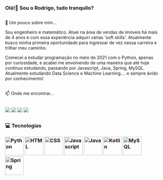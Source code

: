 ### Olá!👋 Sou o Rodrigo, tudo tranquilo?
<h2 dir="auto"></h2>


💬 Um pouco sobre mim...

Sou engenheiro e matemático. Atuei na área de vendas de imóveis há mais de 4 anos e com essa experiência adquiri várias 'soft skills'. Atualmente busco minha primeira oportunidade para ingressar de vez nessa carreira e trilhar meu caminho.

Comecei a estudar programação no meio de 2021 com o Python, apenas por curiosidade, e acabei me envolvendo de uma maneira que até hoje continuo estudando, passando por Javascript, Java, Spring, MySQL. Atualmente estudando Data Science e Machine Learning.... e sempre ávido por conhecimento! 


<h2 dir="auto"></h2>


📫 Onde me encontrar...
<div dir="auto"> 
  <br>
  <a href="mailto:rodsro.dev@gmail.com"><img src="https://img.shields.io/badge/Gmail-D14836?style=for-the-badge&logo=gmail&logoColor=white" style="max-width: 100%;"></a>
  <a href="https://www.linkedin.com/in/rodrigo-oliveira-rods/"><img src="https://img.shields.io/badge/LinkedIn-0077B5?style=for-the-badge&logo=linkedin&logoColor=white" style="max-width: 100%;"></a> 
  <a href="https://instagram.com/rodsro"><img src="https://img.shields.io/badge/Instagram-E4405F?style=for-the-badge&logo=instagram&logoColor=white" style="max-width: 100%;"></a>
  <a href="https://twitter.com/rods_ro"><img src="https://img.shields.io/badge/Twitter-1DA1F2?style=for-the-badge&logo=twitter&logoColor=white" style="max-width: 100%;"></a>
</div>
<h2 dir="auto"></h2>

<h3>💻 Tecnologias
</br></br>
<div>
  <img src="https://cdn.jsdelivr.net/gh/devicons/devicon/icons/python/python-original-wordmark.svg" alt="Python" title="Python" width="60" height="60" style="max-width: 100%;">
  <img src="https://cdn.jsdelivr.net/gh/devicons/devicon/icons/html5/html5-original-wordmark.svg" alt="HTML" title="HTML" width="60" height="60" style="max-width: 100%;">
  <img src="https://cdn.jsdelivr.net/gh/devicons/devicon/icons/css3/css3-original-wordmark.svg" alt="CSS" title="CSS" width="60" height="60" style="max-width: 100%;">
  <img src="https://cdn.jsdelivr.net/gh/devicons/devicon/icons/javascript/javascript-original.svg" alt="Javascript" title="Javascript" width="60" height="60" style="max-width: 100%;">
  <img src="https://cdn.jsdelivr.net/gh/devicons/devicon/icons/java/java-original-wordmark.svg" alt="Java" title="Java" width="60" height="60" style="max-width: 100%;">
  <img src="https://cdn.jsdelivr.net/gh/devicons/devicon/icons/kotlin/kotlin-original-wordmark.svg" alt="Kotlin" title="Kotlin" width="60" height="60" style="max-width: 100%;">
  <img src="https://cdn.jsdelivr.net/gh/devicons/devicon/icons/mysql/mysql-original-wordmark.svg" alt="MySQL" title="MySQL" width="60" height="60" style="max-width: 100%;">
  <img src="https://cdn.jsdelivr.net/gh/devicons/devicon/icons/spring/spring-original-wordmark.svg" alt="Spring" title="Spring" width="60" height="60" style="max-width: 100%;">
  
  
        
</div>




</h3>
